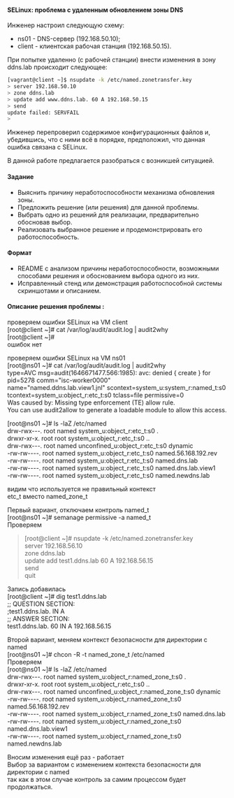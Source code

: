 #### SELinux: проблема с удаленным обновлением зоны DNS

Инженер настроил следующую схему:

- ns01 - DNS-сервер (192.168.50.10);
- client - клиентская рабочая станция (192.168.50.15).

При попытке удаленно (с рабочей станции) внести изменения в зону ddns.lab происходит следующее:
```bash
[vagrant@client ~]$ nsupdate -k /etc/named.zonetransfer.key
> server 192.168.50.10
> zone ddns.lab
> update add www.ddns.lab. 60 A 192.168.50.15
> send
update failed: SERVFAIL
>
```
Инженер перепроверил содержимое конфигурационных файлов и, убедившись, что с ними всё в порядке, предположил, что данная ошибка связана с SELinux.

В данной работе предлагается разобраться с возникшей ситуацией.


#### Задание

- Выяснить причину неработоспособности механизма обновления зоны.
- Предложить решение (или решения) для данной проблемы.
- Выбрать одно из решений для реализации, предварительно обосновав выбор.
- Реализовать выбранное решение и продемонстрировать его работоспособность.


#### Формат

- README с анализом причины неработоспособности, возможными способами решения и обоснованием выбора одного из них.
- Исправленный стенд или демонстрация работоспособной системы скриншотами и описанием.

#### Описание решения проблемы :
проверяем ошибки SELinux на VM client \
[root@client ~]# cat /var/log/audit/audit.log | audit2why \
[root@client ~]# \
ошибок нет

проверяем ошибки SELinux на VM ns01 \
[root@ns01 ~]# cat /var/log/audit/audit.log | audit2why \
type=AVC msg=audit(1646671477.566:1985): avc: denied { create } for pid=5278 comm="isc-worker0000" \
name="named.ddns.lab.view1.jnl" scontext=system_u:system_r:named_t:s0 \
tcontext=system_u:object_r:etc_t:s0 tclass=file permissive=0 \
Was caused by: Missing type enforcement (TE) allow rule. \
You can use audit2allow to generate a loadable module to allow this access. 

[root@ns01 ~]# ls -laZ /etc/named \
drw-rwx---. root named system_u:object_r:etc_t:s0 . \
drwxr-xr-x. root root system_u:object_r:etc_t:s0 .. \
drw-rwx---. root named unconfined_u:object_r:etc_t:s0 dynamic \
-rw-rw----. root named system_u:object_r:etc_t:s0 named.56.168.192.rev \
-rw-rw----. root named system_u:object_r:etc_t:s0 named.dns.lab \
-rw-rw----. root named system_u:object_r:etc_t:s0 named.dns.lab.view1 \
-rw-rw----. root named system_u:object_r:etc_t:s0 named.newdns.lab

видим что используется не правильный контекст \
etc_t вместо named_zone_t 

Первый вариант, отключаем контроль named_t \
[root@ns01 ~]# semanage permissive -a named_t \
Проверяем 
> [root@client ~]# nsupdate -k /etc/named.zonetransfer.key \
> server 192.168.56.10 \
> zone ddns.lab \
> update add test1.ddns.lab 60 A 192.168.56.15 \
> send \
> quit 

Запись добавилась \
[root@client ~]# dig test1.ddns.lab \
;; QUESTION SECTION: \
;test1.ddns.lab. IN A \
;; ANSWER SECTION: \
test1.ddns.lab. 60 IN A 192.168.56.15 

Второй вариант, меняем контекст безопасности для директории с named \
[root@ns01 ~]# chcon -R -t named_zone_t /etc/named \
Проверяем \
[root@ns01 ~]# ls -laZ /etc/named \
drw-rwx---. root named system_u:object_r:named_zone_t:s0 . \
drwxr-xr-x. root root system_u:object_r:etc_t:s0 .. \
drw-rwx---. root named unconfined_u:object_r:named_zone_t:s0 dynamic \
-rw-rw----. root named system_u:object_r:named_zone_t:s0 named.56.168.192.rev \
-rw-rw----. root named system_u:object_r:named_zone_t:s0 named.dns.lab \
-rw-rw----. root named system_u:object_r:named_zone_t:s0 named.dns.lab.view1 \
-rw-rw----. root named system_u:object_r:named_zone_t:s0 named.newdns.lab

Вносим изменения ещё раз - работает \
Выбор за вариантом с изменением контекста безопасности для директории с named \
так как в этом случае контроль за самим процессом будет продолжаться.
